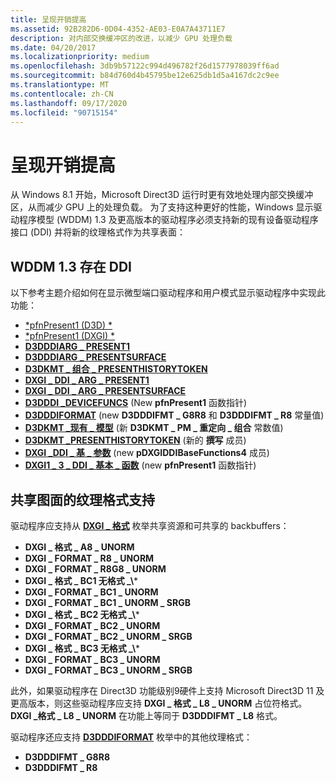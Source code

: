 ```yaml
---
title: 呈现开销提高
ms.assetid: 92B282D6-0D04-4352-AE03-E0A7A43711E7
description: 对内部交换缓冲区的改进，以减少 GPU 处理负载
ms.date: 04/20/2017
ms.localizationpriority: medium
ms.openlocfilehash: 3db9b57122c994d496782f26d1577978039ff6ad
ms.sourcegitcommit: b84d760d4b45795be12e625db1d5a4167dc2c9ee
ms.translationtype: MT
ms.contentlocale: zh-CN
ms.lasthandoff: 09/17/2020
ms.locfileid: "90715154"
---
```

# <a name="present-overhead-improvements"></a>呈现开销提高


从 Windows 8.1 开始，Microsoft Direct3D 运行时更有效地处理内部交换缓冲区，从而减少 GPU 上的处理负载。 为了支持这种更好的性能，Windows 显示驱动程序模型 (WDDM) 1.3 及更高版本的驱动程序必须支持新的现有设备驱动程序接口 (DDI) 并将新的纹理格式作为共享表面：

## <a name="span-idwddm_13_present_ddispanspan-idwddm_13_present_ddispanwddm-13-present-ddi"></a><span id="wddm_1.3_present_ddi"></span><span id="WDDM_1.3_PRESENT_DDI"></span>WDDM 1.3 存在 DDI


以下参考主题介绍如何在显示微型端口驱动程序和用户模式显示驱动程序中实现此功能：

-   [*pfnPresent1 (D3D) *](/windows-hardware/drivers/ddi/d3dumddi/nc-d3dumddi-pfnd3dddi_present1)
-   [*pfnPresent1 (DXGI) *](/windows-hardware/drivers/ddi/dxgiddi/ns-dxgiddi-dxgi1_3_ddi_base_functions)
-   [**D3DDDIARG \_ PRESENT1**](/windows-hardware/drivers/ddi/d3dumddi/ns-d3dumddi-_d3dddiarg_present1)
-   [**D3DDDIARG \_ PRESENTSURFACE**](/windows-hardware/drivers/ddi/d3dumddi/ns-d3dumddi-d3dddiarg_presentsurface)
-   [**D3DKMT \_ 组合 \_ PRESENTHISTORYTOKEN**](/windows-hardware/drivers/ddi/d3dkmthk/ns-d3dkmthk-_d3dkmt_composition_presenthistorytoken)
-   [**DXGI \_ DDI \_ ARG \_ PRESENT1**](/windows-hardware/drivers/ddi/dxgiddi/ns-dxgiddi-dxgi_ddi_arg_present1)
-   [**DXGI \_ DDI \_ ARG \_ PRESENTSURFACE**](/windows-hardware/drivers/ddi/dxgiddi/ns-dxgiddi-dxgi_ddi_arg_presentsurface)
-   [**D3DDDI \_DEVICEFUNCS**](/windows-hardware/drivers/ddi/d3dumddi/ns-d3dumddi-_d3dddi_devicefuncs) (New **pfnPresent1** 函数指针) 
-   [**D3DDDIFORMAT**](/windows-hardware/drivers/ddi/d3dukmdt/ne-d3dukmdt-_d3dddiformat) (new **D3DDDIFMT \_ G8R8** 和 **D3DDDIFMT \_ R8** 常量值) 
-   [**D3DKMT \_现有 \_ 模型**](/windows-hardware/drivers/ddi/d3dkmthk/ne-d3dkmthk-_d3dkmt_present_model) (新 **D3DKMT \_ PM \_ 重定向 \_ 组合** 常数值) 
-   [**D3DKMT \_PRESENTHISTORYTOKEN**](/windows-hardware/drivers/ddi/d3dkmthk/ns-d3dkmthk-_d3dkmt_presenthistorytoken) (新的 **撰写** 成员) 
-   [**DXGI \_DDI \_ 基 \_ 参数**](/windows-hardware/drivers/ddi/dxgiddi/ns-dxgiddi-dxgi_ddi_base_args) (new **pDXGIDDIBaseFunctions4** 成员) 
-   [**DXGI1 \_ 3 \_ DDI \_ 基本 \_ 函数**](/windows-hardware/drivers/ddi/dxgiddi/ns-dxgiddi-dxgi1_3_ddi_base_functions) (new **pfnPresent1** 函数指针) 

## <a name="span-idtexture_format_support_for_shared_surfacesspanspan-idtexture_format_support_for_shared_surfacesspanspan-idtexture_format_support_for_shared_surfacesspantexture-format-support-for-shared-surfaces"></a><span id="Texture_format_support_for_shared_surfaces"></span><span id="texture_format_support_for_shared_surfaces"></span><span id="TEXTURE_FORMAT_SUPPORT_FOR_SHARED_SURFACES"></span>共享图面的纹理格式支持


驱动程序应支持从 [**DXGI \_ 格式**](/windows/win32/api/dxgiformat/ne-dxgiformat-dxgi_format) 枚举共享资源和可共享的 backbuffers：

- **DXGI \_ 格式 \_ A8 \_ UNORM**
- **DXGI \_ FORMAT \_ R8 \_ UNORM**
- **DXGI \_ FORMAT \_ R8G8 \_ UNORM**
- **DXGI \_ 格式 \_ BC1 无格式 \_\\***
- **DXGI \_ FORMAT \_ BC1 \_ UNORM**
- **DXGI \_ FORMAT \_ BC1 \_ UNORM \_ SRGB**
- **DXGI \_ 格式 \_ BC2 无格式 \_\\***
- **DXGI \_ FORMAT \_ BC2 \_ UNORM**
- **DXGI \_ FORMAT \_ BC2 \_ UNORM \_ SRGB**
- **DXGI \_ 格式 \_ BC3 无格式 \_\\***
- **DXGI \_ FORMAT \_ BC3 \_ UNORM**
- **DXGI \_ FORMAT \_ BC3 \_ UNORM \_ SRGB**

此外，如果驱动程序在 Direct3D 功能级别9硬件上支持 Microsoft Direct3D 11 及更高版本，则这些驱动程序应支持 **DXGI \_ 格式 \_ L8 \_ UNORM** 占位符格式。 **DXGI \_格式 \_ L8 \_ UNORM** 在功能上等同于 **D3DDDIFMT \_ L8** 格式。

驱动程序还应支持 [**D3DDDIFORMAT**](/windows-hardware/drivers/ddi/d3dukmdt/ne-d3dukmdt-_d3dddiformat) 枚举中的其他纹理格式：

-   **D3DDDIFMT \_ G8R8**
-   **D3DDDIFMT \_ R8**

 

